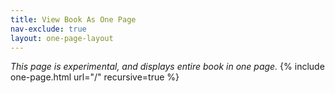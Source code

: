 ```yaml
---
title: View Book As One Page
nav-exclude: true
layout: one-page-layout
---
```

*This page is experimental, and displays entire book in one page.*
{% include one-page.html url="/" recursive=true %}